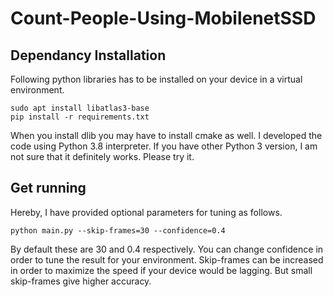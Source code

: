 # Count-People-Using-MobilenetSSD

## Dependancy Installation 

Following python libraries has to be installed on your device in a virtual environment.
```
sudo apt install libatlas3-base
pip install -r requirements.txt
```
When you install dlib you may have to install cmake as well.
I developed the code using ​Python 3.8​ interpreter. If you have other Python 3 version, I am not
sure that it definitely works. Please try it.

## Get running

Hereby, I have provided optional parameters for tuning as follows.
```
python main.py --skip-frames=30 --confidence=0.4
```
By default these are 30 and 0.4 respectively. You can change confidence in order to tune the
result for your environment. Skip-frames can be increased in order to maximize the speed if
your device would be lagging. But small skip-frames give higher accuracy.
